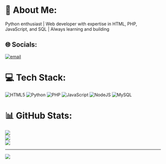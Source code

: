 # 💫 About Me:
Python enthusiast | Web developer with expertise in HTML, PHP, JavaScript, and SQL | Always learning and building


## 🌐 Socials:
[![email](https://img.shields.io/badge/Email-D14836?logo=gmail&logoColor=white)](mailto:laxmiipareek@gmail.com) 

# 💻 Tech Stack:
![HTML5](https://img.shields.io/badge/html5-%23E34F26.svg?style=for-the-badge&logo=html5&logoColor=white) ![Python](https://img.shields.io/badge/python-3670A0?style=for-the-badge&logo=python&logoColor=ffdd54) ![PHP](https://img.shields.io/badge/php-%23777BB4.svg?style=for-the-badge&logo=php&logoColor=white) ![JavaScript](https://img.shields.io/badge/javascript-%23323330.svg?style=for-the-badge&logo=javascript&logoColor=%23F7DF1E) ![NodeJS](https://img.shields.io/badge/node.js-6DA55F?style=for-the-badge&logo=node.js&logoColor=white) ![MySQL](https://img.shields.io/badge/mysql-4479A1.svg?style=for-the-badge&logo=mysql&logoColor=white)
# 📊 GitHub Stats:
![](https://github-readme-stats.vercel.app/api?username=laxmipareek&theme=dark&hide_border=false&include_all_commits=true&count_private=true)<br/>
![](https://nirzak-streak-stats.vercel.app/?user=laxmipareek&theme=dark&hide_border=false)<br/>
![](https://github-readme-stats.vercel.app/api/top-langs/?username=laxmipareek&theme=dark&hide_border=false&include_all_commits=true&count_private=true&layout=compact)

---
[![](https://visitcount.itsvg.in/api?id=laxmipareek&icon=0&color=0)](https://visitcount.itsvg.in)

<!-- Proudly created with GPRM ( https://gprm.itsvg.in ) -->
